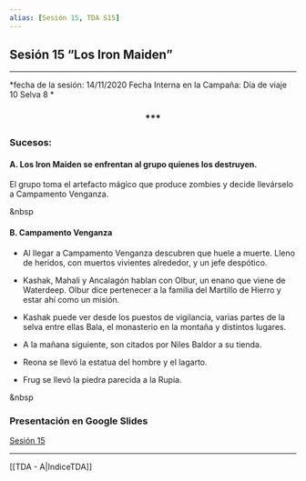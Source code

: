```yaml
---
alias: [Sesión 15, TDA S15]
---
```


## Sesión 15 “Los Iron Maiden”

---
 
*fecha de la sesión: 14/11/2020
Fecha Interna en la Campaña:  Día de viaje 10 Selva 8 *

<div align='center'>
<h3> *** </h3>
</div>

### Sucesos:

#### &Alpha;. Los Iron Maiden se enfrentan al grupo quienes los destruyen.
El grupo toma el artefacto mágico que produce zombies y decide llevárselo a Campamento Venganza.

&nbsp

#### &Beta;. Campamento Venganza
+ Al llegar a Campamento Venganza descubren que huele a muerte. Lleno de heridos, con muertos vivientes alrededor, y un jefe despótico.

+ Kashak, Mahali y Ancalagón hablan con Olbur, un enano que viene de Waterdeep. Olbur dice pertenecer a la familia del Martillo de Hierro y estar ahí como un misión.

+ Kashak puede ver desde los puestos de vigilancia, varias partes de la selva entre ellas Bala, el monasterio en la montaña y distintos lugares.

+ A la mañana siguiente, son citados por Niles Baldor a su tienda.

+ Reona se llevó la estatua del hombre y el lagarto. 

+ Frug se llevó la piedra parecida a la Rupia.

&nbsp


### Presentación en Google Slides
[Sesión 15](https://docs.google.com/presentation/d/1wUwDm_x2IxEiUEdjWG7a_eH4r5meshGypQEVfX41v28/edit?usp=sharing)

---
[[TDA - A|IndiceTDA]]